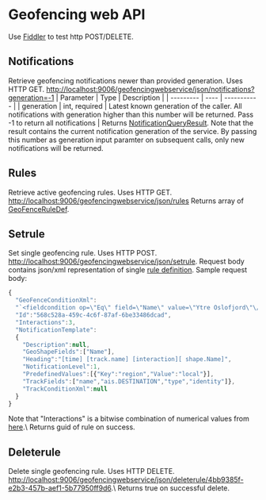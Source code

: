 # Geofencing web API

Use [Fiddler](http://www.telerik.com/fiddler) to test http POST/DELETE.
## Notifications

Retrieve geofencing notifications newer than provided generation. Uses HTTP GET.
[http://localhost:9006/geofencingwebservice/json/notifications?generation=-1](http://localhost:9006/geofencingwebservice/json/notifications?generation=-1)
 | Parameter  | Type          | Description                                                                                                                                            | 
 | ---------  | ----          | -----------                                                                                                                                            | 
 | generation | int, required | Latest known generation of the caller. All notifications with generation higher than this number will be returned. Pass -1 to return all notifications | 
Returns [NotificationQueryResult](http://support.teleplanglobe.com/mariagdkdoc/html/556A9CF2.htm). Note that the result contains the current notification generation of the service. By passing this number as generation input paramter on subsequent calls, only new notifications will be returned.

## Rules

Retrieve active geofencing rules. Uses HTTP GET.
[http://localhost:9006/geofencingwebservice/json/rules](http://localhost:9006/geofencingwebservice/json/rules)
Returns array of [GeoFenceRuleDef](http://support.teleplanglobe.com/mariagdkdoc/html/144512D.htm).

## Setrule

Set single geofencing rule. Uses HTTP POST. [http://localhost:9006/geofencingwebservice/json/setrule](http://localhost:9006/geofencingwebservice/json/setrule). Request body contains json/xml representation of single [rule definition](http://support.teleplanglobe.com/mariagdkdoc/html/144512D.htm).
Sample request body:

```javascript
{
  "GeoFenceConditionXml":
  "`<fieldcondition op=\"Eq\" field=\"Name\" value=\"Ytre Oslofjord\"\/>`",
  "Id":"568c528a-459c-4c6f-87af-6be33486dcad",
  "Interactions":3,
  "NotificationTemplate":
  {
    "Description":null,
    "GeoShapeFields":["Name"],
    "Heading":"[time] [track.name] [interaction][ shape.Name]",
    "NotificationLevel":1,
    "PredefinedValues":[{"Key":"region","Value":"local"}],
    "TrackFields":["name","ais.DESTINATION","type","identity"]},
    "TrackConditionXml":null
  }
}
```
Note that "Interactions" is a bitwise combination of numerical values from [here](http://support.teleplanglobe.com/mariagdkdoc/html/AA6A629E.htm).\\
Returns guid of rule on success.

## Deleterule

Delete single geofencing rule. Uses HTTP DELETE. [http://localhost:9006/geofencingwebservice/json/deleterule/4bb9385f-e2b3-457b-aef1-5b77950ff9d6](http://localhost:9006/geofencingwebservice/json/deleterule/4bb9385f-e2b3-457b-aef1-5b77950ff9d6).\\
Returns true on successful delete.
